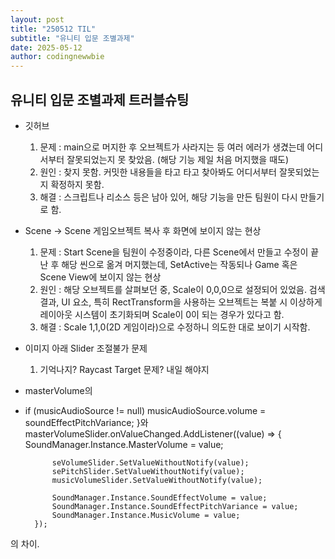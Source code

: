 ```yaml
---
layout: post
title: "250512 TIL"
subtitle: "유니티 입문 조별과제"
date: 2025-05-12
author: codingnewwbie
---
```

## 유니티 입문 조별과제 트러블슈팅
- 깃허브
  1. 문제 : main으로 머지한 후 오브젝트가 사라지는 등 여러 에러가 생겼는데 어디서부터 잘못되었는지 못 찾았음. (해당 기능 제일 처음 머지했을 때도)
  2. 원인 : 찾지 못함. 커밋한 내용들을 타고 타고 찾아봐도 어디서부터 잘못되었는지 확정하지 못함.
  3. 해결 : 스크립트나 리소스 등은 남아 있어, 해당 기능을 만든 팀원이 다시 만들기로 함.

- Scene -> Scene 게임오브젝트 복사 후 화면에 보이지 않는 현상
  1. 문제 : Start Scene을 팀원이 수정중이라, 다른 Scene에서 만들고 수정이 끝난 후 해당 씬으로 옮겨 머지했는데, SetActive는 작동되나 Game 혹은 Scene View에 보이지 않는 현상
  2. 원인 : 해당 오브젝트를 살펴보던 중, Scale이 0,0,0으로 설정되어 있었음. 검색 결과, UI 요소, 특히 RectTransform을 사용하는 오브젝트는 복붙 시 이상하게 레이아웃 시스템이 초기화되며 Scale이 0이 되는 경우가 있다고 함.
  3. 해결 : Scale 1,1,0(2D 게임이라)으로 수정하니 의도한 대로 보이기 시작함.

- 이미지 아래 Slider 조절불가 문제
  1. 기억나지? Raycast Target 문제? 내일 해야지

- masterVolume의
- if (musicAudioSource != null)
                musicAudioSource.volume = soundEffectPitchVariance;
        }와
          masterVolumeSlider.onValueChanged.AddListener((value) =>
        {
            SoundManager.Instance.MasterVolume = value;
            
            seVolumeSlider.SetValueWithoutNotify(value);
            sePitchSlider.SetValueWithoutNotify(value);
            musicVolumeSlider.SetValueWithoutNotify(value);

            SoundManager.Instance.SoundEffectVolume = value;
            SoundManager.Instance.SoundEffectPitchVariance = value;
            SoundManager.Instance.MusicVolume = value;
        });
의 차이.
